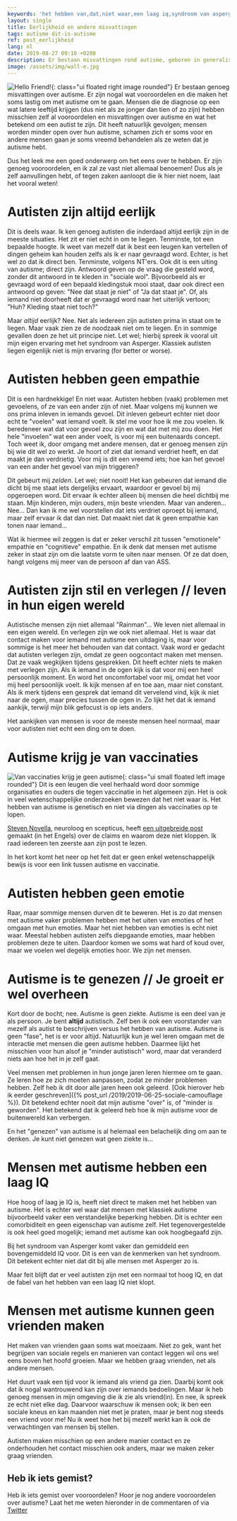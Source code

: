```yaml
---
keywords: 'het hebben van,dat,niet waar,een laag iq,syndroom van asperger'
layout: single
title: Eerlijkheid en andere misvattingen
tags: autisme dit-is-autisme
ref: post_eerlijkheid
lang: nl
date: 2019-08-27 09:10 +0200
description: Er bestaan misvattingen rond autisme, geboren in generalisaties. Hier ga ik op een aantal daarvan in
image: /assets/img/wall-e.jpg
---
```

![Hello Friend!](/assets/img/wall-e.jpg){: class="ui floated right image rounded"}
Er bestaan genoeg misvattingen over autisme. Er zijn nogal wat vooroordelen en die maken het soms lastig om met autisme om te gaan. Mensen die de diagnose op een wat latere leeftijd krijgen (dus niet als ze jonger dan tien of zo zijn) hebben misschien zelf al vooroordelen en misvattingen over autisme en wat het betekend om een autist te zijn. Dit heeft natuurlijk gevolgen; mensen worden minder open over hun autisme, schamen zich er soms voor en andere mensen gaan je soms vreemd behandelen als ze weten dat je autisme hebt.

Dus het leek me een goed onderwerp om het eens over te hebben. Er zijn genoeg vooroordelen, en ik zal ze vast niet allemaal benoemen! Dus als je zelf aanvullingen hebt, of tegen zaken aanloopt die ik hier niet noem, laat het vooral weten!

# Autisten zijn altijd eerlijk
Dit is deels waar. Ik ken genoeg autisten die inderdaad altijd eerlijk zijn in de meeste situaties. Het zit er niet echt in om te liegen. Tenminste, tot een bepaalde hoogte. Ik weet van mezelf dat ik best een leugen kan vertellen of dingen geheim kan houden zelfs als ik er naar gevraagd word. Echter, is het wel zo dat ik direct ben. Tenminste, volgens NT'ers. Ook dit is een uiting van autisme; direct zijn. Antwoord geven op de vraag die gesteld word, zonder dit antwoord in te kleden in "sociale wol".
Bijvoorbeeld als er gevraagd word of een bepaald kledingstuk mooi staat, daar ook direct een antwoord op geven: "Nee dat staat je niet" of "Ja dat staat je". Of, als iemand niet doorheeft dat er gevraagd word naar het uiterlijk vertoon; "Huh? Kleding staat niet toch?"

Maar *altijd* eerlijk? Nee. Net als iedereen zijn autisten prima in staat om te liegen. Maar vaak zien ze de noodzaak niet om te liegen. En in sommige gevallen doen ze het uit principe niet. Let wel; hierbij spreek ik vooral uit mijn eigen ervaring met het syndroom van Asperger. Klassiek autisten liegen eigenlijk niet is mijn ervaring (for better or worse).

# Autisten hebben geen empathie
Dit is een hardnekkige! En niet waar. Autisten hebben (vaak) problemen met gevoelens, of ze van een ander zijn of niet. Maar volgens mij kunnen we ons prima inleven in iemands gevoel. Dit inleven gebeurt echter niet door echt te "voelen" wat iemand voelt. Ik stel me voor hoe ik me zou voelen. Ik beredeneer wat dat voor gevoel zou zijn en wat dat met mij zou doen. Het hele "invoelen" wat een ander voelt, is voor mij een buitenaards concept. Toch weet ik, door omgang met andere mensen, dat er genoeg mensen zijn bij wie dit wel zo werkt. Je hoort of ziet dat iemand verdriet heeft, en dat maakt je dan verdrietig. Voor mij is dit een vreemd iets; hoe kan het gevoel van een ander het gevoel van mijn triggeren?

Dit gebeurt mij _zelden_. Let wel; niet nooit! Het kan gebeuren dat iemand die dicht bij me staat iets dergelijks ervaart, waardoor er gevoel bij mij opgeroepen word. Dit ervaar ik echter alleen bij mensen die heel dichtbij me staan. Mijn kinderen, mijn ouders, mijn beste vrienden. Maar van anderen... Nee... Dan kan ik me wel voorstellen dat iets verdriet oproept bij iemand, maar zelf ervaar ik dat dan niet. Dat maakt niet dat ik geen empathie kan tonen naar iemand...

Wat ik hiermee wil zeggen is dat er zeker verschil zit tussen "emotionele" empathie en "cognitieve" empathie. En ik denk dat mensen met autisme zeker in staat zijn om die laatste vorm te uiten naar mensen. Of ze dat doen, hangt volgens mij meer van de persoon af dan van ASS.

# Autisten zijn stil en verlegen // leven in hun eigen wereld
Autistische mensen zijn niet allemaal "Rainman"... We leven niet allemaal in een eigen wereld. En verlegen zijn we ook niet allemaal. Het is waar dat contact maken voor iemand met autisme een uitdaging is, maar voor sommige is het meer het behouden van dat contact. Vaak word er gedacht dat autisten verlegen zijn, omdat ze geen oogcontact maken met mensen. Dat ze vaak wegkijken tijdens gesprekken. Dit heeft echter niets te maken met verlegen zijn.
Als ik iemand in de ogen kijk is dat voor mij een heel persoonlijk moment. En word het oncomfortabel voor mij, omdat het voor mij heel persoonlijk voelt. Ik kijk mensen af en toe aan, maar niet constant. Als ik merk tijdens een gesprek dat iemand dit vervelend vind, kijk ik niet naar de ogen, maar precies tussen de ogen in. Zo lijkt het dat ik iemand aankijk, terwijl mijn blik gefocust is op iets anders.

Het aankijken van mensen is voor de meeste mensen heel normaal, maar voor autisten niet echt een ding om te doen.

# Autisme krijg je van vaccinaties
![Van vaccinaties krijg je geen autisme](/assets/img/provax.jpg){: class="ui small floated left image rounded"} Dit is een leugen die veel herhaald word door sommige organisaties en ouders die tegen vaccinatie in het algemeen zijn. Het is ook in veel wetenschappelijke onderzoeken bewezen dat het niet waar is. Het hebben van autisme is genetisch en niet via dingen als vaccinaties op te lopen.

[Steven Novella](https://theness.com/neurologicablog/index.php/about/), neuroloog en scepticus, heeft [een uitgebreide post](https://sciencebasedmedicine.org/vaccines-still-dont-cause-autism/) gemaakt (in het Engels) over de claims en waarom deze niet kloppen. Ik raad iedereen ten zeerste aan zijn post te lezen.

In het kort komt het neer op het feit dat er geen enkel wetenschappelijk bewijs is voor een link tussen autisme en vaccinatie.

# Autisten hebben geen emotie
Raar, maar sommige mensen durven dit te beweren. Het is zo dat mensen met autisme vaker problemen hebben met het uiten van emoties of het omgaan met hun emoties. Maar het niet hebben van emoties is echt niet waar. Meestal hebben autisten zelfs diepgaande emoties, maar hebben problemen deze te uiten. Daardoor komen we soms wat hard of koud over, maar we voelen wel degelijk emoties hoor. We zijn net mensen.

# Autisme is te genezen // Je groeit er wel overheen
Kort door de bocht; nee. Autisme is geen ziekte. Autisme is een deel van je als persoon. Je bent **altijd** autistisch. Zelf ben ik ook een voorstander van mezelf als autist te beschrijven versus het hebben van autisme. Autisme is geen "fase", het is er voor altijd. Natuurlijk kun je wel leren omgaan met de interactie met mensen die geen autisme hebben. Daarmee lijkt het misschien voor hun alsof je "minder autistisch" word, maar dat veranderd niets aan hoe het in je zelf gaat.

Veel mensen met problemen in hun jonge jaren leren hiermee om te gaan. Ze leren hoe ze zich moeten aanpassen, zodat ze minder problemen hebben. Zelf heb ik dit door alle jaren heen ook geleerd. [Ook hierover heb ik eerder geschreven]({% post_url /2019/2019-06-25-sociale-camouflage %}). Dit betekend echter nooit dat mijn autisme "over" is, of "minder is geworden". Het betekend dat ik geleerd heb hoe ik mijn autisme voor de buitenwereld kan verbergen.

En het "genezen" van autisme is al helemaal een belachelijk ding om aan te denken. Je kunt niet genezen wat geen ziekte is...

# Mensen met autisme hebben een laag IQ
Hoe hoog of laag je IQ is, heeft niet direct te maken met het hebben van autisme. Het is echter wel waar dat mensen met klassiek autisme bijvoorbeeld vaker een verstandelijke beperking hebben. Dit is echter een comorbiditeit en geen eigenschap van autisme zelf. Het tegenovergestelde is ook heel goed mogelijk; iemand met autisme kan ook hoogbegaafd zijn.

Bij het syndroom van Asperger komt vaker dan gemiddeld een bovengemiddeld IQ voor. Dit is een van de kenmerken van het syndroom. Dit betekent echter niet dat dit bij alle mensen met Asperger zo is.

Maar feit blijft dat er veel autisten zijn met een normaal tot hoog IQ, en dat de fabel van het hebben van een laag IQ niet klopt.

# Mensen met autisme kunnen geen vrienden maken
Het maken van vrienden gaan soms wat moeizaam. Niet zo gek, want het begrijpen van sociale regels en manieren van contact leggen wil ons wel eens boven het hoofd groeien. Maar we hebben graag vrienden, net als andere mensen.

Het duurt vaak een tijd voor ik iemand als vriend ga zien. Daarbij komt ook dat ik nogal wantrouwend kan zijn over iemands bedoelingen. Maar ik heb genoeg mensen in mijn omgeving die ik zie als vriend(in). En nee, ik spreek ze echt niet elke dag. Daarvoor waarschuw ik mensen ook; ik ben een sociale kneus en kan maanden niet met je praten, maar je bent nog steeds een vriend voor me! Nu ik weet hoe het bij mezelf werkt kan ik ook de verwachtingen van mensen bij stellen.

Autisten maken misschien op een andere manier contact en ze onderhouden het contact misschien ook anders, maar we maken zeker graag vrienden.

## Heb ik iets gemist?
Heb ik iets gemist over vooroordelen? Hoor je nog andere vooroordelen over autisme? Laat het me weten hieronder in de commentaren of via [Twitter](https://twitter.com/WesterinkDavid)
